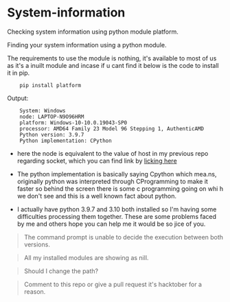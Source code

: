 # System-information
Checking system information using python module platform.

Finding your system information using a python module.

The requirements to use the module is nothing, it's available to most of us as it's a inuilt module and incase if u cant find it below is the code to install it in pip.

        pip install platform
    
Output:
    
        System: Windows
        node: LAPTOP-N9O96HRM
        platform: Windows-10-10.0.19043-SP0
        processor: AMD64 Family 23 Model 96 Stepping 1, AuthenticAMD
        Python version: 3.9.7
        Python implementation: CPython

* here the node is equivalent to the value of host in my previous repo regarding socket, which 
you can find link by [licking here](https://github.com/BhargavKadali39/ip_address_finder)
* The python implementation is basically saying Cpython which mea.ns, originally python was interpreted through CProgramming 
to make it faster so behind the screen there is some c programming going on whi h we don't see and this is a well known fact about python.

* I actually have python 3.9.7 and 3.10 both installed so I'm having some difficulties processing them together.
These are some problems faced by me and others hope you can help me it would be so jice of you.
> The command prompt is unable to decide the execution between both versions.

> All my installed modules are showing as nill.

> Should I change the path?

> Comment to this repo or give a pull request it's hacktober for a reason.
